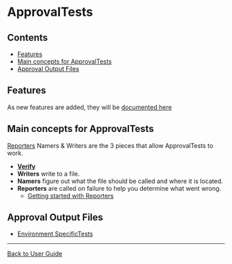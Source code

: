 <!--
GENERATED FILE - DO NOT EDIT
This file was generated by [MarkdownSnippets](https://github.com/SimonCropp/MarkdownSnippets).
Source File: /docs/ApprovalTests/mdsource/readme.source.md
To change this file edit the source file and then execute run_markdown.cmd.
-->

# ApprovalTests

<!-- toc -->
## Contents

  * [Features](#features)
  * [Main concepts for ApprovalTests](#main-concepts-for-approvaltests)
  * [Approval Output Files](#approval-output-files)<!-- endtoc -->


## Features

As new features are added, they will be [documented here](Features.md)


## Main concepts for ApprovalTests

[Reporters](Reporters.md#top) Namers & Writers are the 3 pieces that allow ApprovalTests to work.

 * [**Verify**](Verify.md)
 * **Writers** write to a file.
 * **Namers** figure out what the file should be called and where it is located.
 * **Reporters** are called on failure to help you determine what went wrong. 
   * [Getting started with Reporters](ReportersGettingStarted.md)


## Approval Output Files

* [Environment SpecificTests](EnvironmentSpecificTests.md)

---

[Back to User Guide](readme.md#top)
